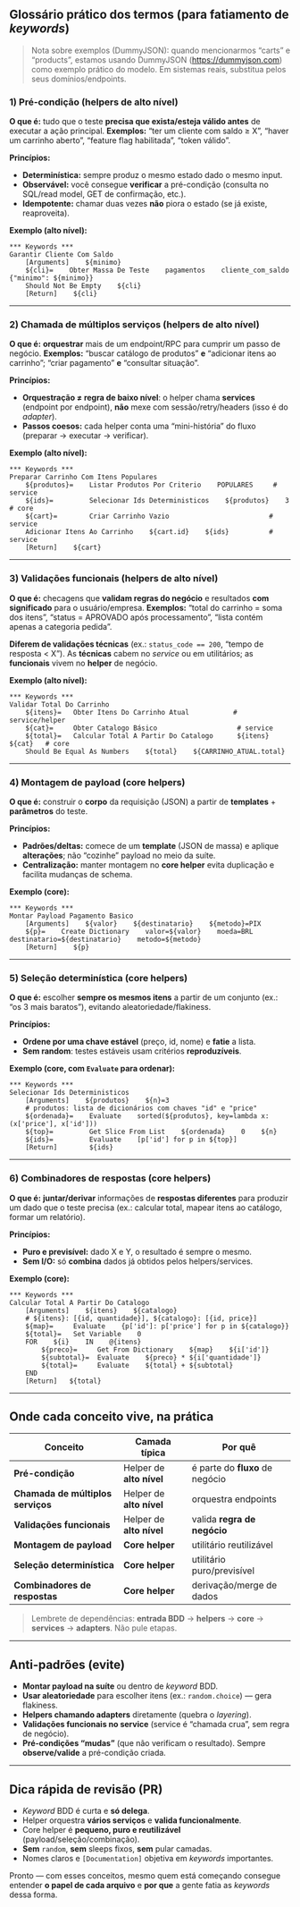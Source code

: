 ## Glossário prático dos termos (para fatiamento de *keywords*)

> Nota sobre exemplos (DummyJSON): quando mencionarmos “carts” e “products”, estamos usando DummyJSON (https://dummyjson.com) como exemplo prático do modelo. Em sistemas reais, substitua pelos seus domínios/endpoints.

### 1) **Pré-condição** (helpers de alto nível)

**O que é:** tudo que o teste **precisa que exista/esteja válido antes** de executar a ação principal.
**Exemplos:** “ter um cliente com saldo ≥ X”, “haver um carrinho aberto”, “feature flag habilitada”, “token válido”.

**Princípios:**

* **Determinística:** sempre produz o mesmo estado dado o mesmo input.
* **Observável:** você consegue **verificar** a pré-condição (consulta no SQL/read model, GET de confirmação, etc.).
* **Idempotente:** chamar duas vezes **não** piora o estado (se já existe, reaproveita).

**Exemplo (alto nível):**

```robot
*** Keywords ***
Garantir Cliente Com Saldo
    [Arguments]    ${minimo}
    ${cli}=    Obter Massa De Teste    pagamentos    cliente_com_saldo    {"minimo": ${minimo}}
    Should Not Be Empty    ${cli}
    [Return]    ${cli}
```

---

### 2) **Chamada de múltiplos serviços** (helpers de alto nível)

**O que é:** **orquestrar** mais de um endpoint/RPC para cumprir um passo de negócio.
**Exemplos:** “buscar catálogo de produtos” **e** “adicionar itens ao carrinho”; “criar pagamento” **e** “consultar situação”.

**Princípios:**

* **Orquestração ≠ regra de baixo nível**: o helper chama **services** (endpoint por endpoint), **não** mexe com sessão/retry/headers (isso é do *adapter*).
* **Passos coesos:** cada helper conta uma “mini-história” do fluxo (preparar → executar → verificar).

**Exemplo (alto nível):**

```robot
*** Keywords ***
Preparar Carrinho Com Itens Populares
    ${produtos}=    Listar Produtos Por Criterio    POPULARES     # service
    ${ids}=         Selecionar Ids Deterministicos    ${produtos}    3  # core
    ${cart}=        Criar Carrinho Vazio                         # service
    Adicionar Itens Ao Carrinho    ${cart.id}    ${ids}          # service
    [Return]    ${cart}
```

---

### 3) **Validações funcionais** (helpers de alto nível)

**O que é:** checagens que **validam regras do negócio** e resultados **com significado** para o usuário/empresa.
**Exemplos:** “total do carrinho = soma dos itens”, “status = APROVADO após processamento”, “lista contém apenas a categoria pedida”.

**Diferem de validações técnicas** (ex.: `status_code == 200`, “tempo de resposta < X”). As **técnicas** cabem no *service* ou em utilitários; as **funcionais** vivem no **helper** de negócio.

**Exemplo (alto nível):**

```robot
*** Keywords ***
Validar Total Do Carrinho
    ${itens}=   Obter Itens Do Carrinho Atual           # service/helper
    ${cat}=     Obter Catalogo Básico                    # service
    ${total}=   Calcular Total A Partir Do Catalogo      ${itens}    ${cat}   # core
    Should Be Equal As Numbers    ${total}    ${CARRINHO_ATUAL.total}
```

---

### 4) **Montagem de payload** (core helpers)

**O que é:** construir o **corpo** da requisição (JSON) a partir de **templates** + **parâmetros** do teste.

**Princípios:**

* **Padrões/deltas:** comece de um **template** (JSON de massa) e aplique **alterações**; não “cozinhe” payload no meio da suíte.
* **Centralização:** manter montagem no **core helper** evita duplicação e facilita mudanças de schema.

**Exemplo (core):**

```robot
*** Keywords ***
Montar Payload Pagamento Basico
    [Arguments]    ${valor}    ${destinatario}    ${metodo}=PIX
    ${p}=    Create Dictionary    valor=${valor}    moeda=BRL    destinatario=${destinatario}    metodo=${metodo}
    [Return]    ${p}
```

---

### 5) **Seleção determinística** (core helpers)

**O que é:** escolher **sempre os mesmos itens** a partir de um conjunto (ex.: “os 3 mais baratos”), evitando aleatoriedade/flakiness.

**Princípios:**

* **Ordene por uma chave estável** (preço, id, nome) e **fatie** a lista.
* **Sem random**: testes estáveis usam critérios **reproduzíveis**.

**Exemplo (core, com `Evaluate` para ordenar):**

```robot
*** Keywords ***
Selecionar Ids Deterministicos
    [Arguments]    ${produtos}    ${n}=3
    # produtos: lista de dicionários com chaves "id" e "price"
    ${ordenada}=    Evaluate    sorted(${produtos}, key=lambda x: (x['price'], x['id']))
    ${top}=         Get Slice From List    ${ordenada}    0    ${n}
    ${ids}=         Evaluate    [p['id'] for p in ${top}]
    [Return]        ${ids}
```

---

### 6) **Combinadores de respostas** (core helpers)

**O que é:** **juntar/derivar** informações de **respostas diferentes** para produzir um dado que o teste precisa (ex.: calcular total, mapear itens ao catálogo, formar um relatório).

**Princípios:**

* **Puro e previsível:** dado X e Y, o resultado é sempre o mesmo.
* **Sem I/O:** só **combina** dados já obtidos pelos helpers/services.

**Exemplo (core):**

```robot
*** Keywords ***
Calcular Total A Partir Do Catalogo
    [Arguments]    ${itens}    ${catalogo}
    # ${itens}: [{id, quantidade}], ${catalogo}: [{id, price}]
    ${map}=     Evaluate    {p['id']: p['price'] for p in ${catalogo}}
    ${total}=   Set Variable    0
    FOR    ${i}    IN    @{itens}
        ${preco}=     Get From Dictionary    ${map}    ${i['id']}
        ${subtotal}=  Evaluate    ${preco} * ${i['quantidade']}
        ${total}=     Evaluate    ${total} + ${subtotal}
    END
    [Return]   ${total}
```

---

## Onde cada conceito vive, na prática

| Conceito                          | Camada típica            | Por quê                         |
| --------------------------------- | ------------------------ | ------------------------------- |
| **Pré-condição**                  | Helper de **alto nível** | é parte do **fluxo** de negócio |
| **Chamada de múltiplos serviços** | Helper de **alto nível** | orquestra endpoints             |
| **Validações funcionais**         | Helper de **alto nível** | valida **regra de negócio**     |
| **Montagem de payload**           | **Core helper**          | utilitário reutilizável         |
| **Seleção determinística**        | **Core helper**          | utilitário puro/previsível      |
| **Combinadores de respostas**     | **Core helper**          | derivação/merge de dados        |

> Lembrete de dependências: **entrada BDD** → **helpers** → **core** → **services** → **adapters**. Não pule etapas.

---

## Anti-padrões (evite)

* **Montar payload na suíte** ou dentro de *keyword* BDD.
* **Usar aleatoriedade** para escolher itens (ex.: `random.choice`) — gera flakiness.
* **Helpers chamando adapters** diretamente (quebra o *layering*).
* **Validações funcionais no service** (service é “chamada crua”, sem regra de negócio).
* **Pré-condições “mudas”** (que não verificam o resultado). Sempre **observe/valide** a pré-condição criada.

---

## Dica rápida de revisão (PR)

* *Keyword* BDD é curta e **só delega**.
* Helper orquestra **vários serviços** e **valida funcionalmente**.
* Core helper é **pequeno, puro e reutilizável** (payload/seleção/combinação).
* **Sem** `random`, **sem** sleeps fixos, **sem** pular camadas.
* Nomes claros e `[Documentation]` objetiva em *keywords* importantes.

Pronto — com esses conceitos, mesmo quem está começando consegue entender **o papel de cada arquivo** e **por que** a gente fatia as *keywords* dessa forma.
